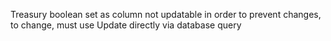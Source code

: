 Treasury boolean set as column not updatable in order to prevent  changes, to change, must use Update directly via database query